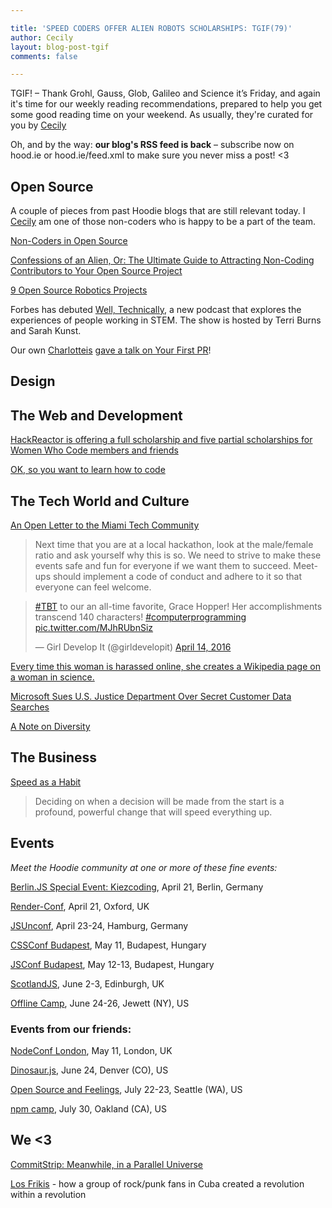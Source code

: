 ```yaml
---

title: 'SPEED CODERS OFFER ALIEN ROBOTS SCHOLARSHIPS: TGIF(79)'
author: Cecily
layout: blog-post-tgif
comments: false

---
```



TGIF! – Thank Grohl, Gauss, Glob, Galileo and Science it’s Friday, and again it's time for our weekly reading recommendations, prepared to help you get some good reading time on your weekend. As usually, they're curated for you by [Cecily](https://twitter.com/skeskali)

Oh, and by the way: <b>our blog's RSS feed is back</b> – subscribe now on hood.ie or hood.ie/feed.xml to make sure you never miss a post! <3



## Open Source

A couple of pieces from past Hoodie blogs that are still relevant today. I [Cecily](https://twitter.com/skeskali) am one of those non-coders who is happy to be a part of the team.

[Non-Coders in Open Source](http://hood.ie/blog/non-coders-in-open-source-projects-or-on-aliens-confessions-of-a-non-coder-1.html)

[Confessions of an Alien, Or: The Ultimate Guide to Attracting Non-Coding Contributors to Your Open Source Project](http://hood.ie/blog/confessions-of-an-alien-or-the-ultimate-guide-to-attracting-non-coding-contributors-to-your-open-source-project-2.html)

[9 Open Source Robotics Projects](https://opensource.com/life/16/4/open-source-robotics-projects)

Forbes has debuted [Well, Technically](http://www.forbes.com/sites/lillyknoepp/2016/04/12/well-technically-tech-and-the-people-who-love-it/#51ae31a060f0),  a new podcast that explores the experiences of people working in STEM. The show is hosted by Terri Burns and Sarah Kunst.


Our own [Charlotteis](https://twitter.com/charlotteis) [gave a talk on Your First PR](https://skillsmatter.com/skillscasts/7468-making-your-first-pull-request)!



## Design


## The Web and Development

[HackReactor is offering a full scholarship and five partial scholarships for Women Who Code members and friends](http://www.hackreactor.com/blog/full-scholarship-to-hack-reactor-remote-beta-caps-month-of-womens-scholarship)

[OK, so you want to learn how to code](https://medium.com/@charlotteis/ok-so-you-want-to-learn-how-to-code-b74bc3ac6107#.3cx1iignj)



## The Tech World and Culture

[An Open Letter to the Miami Tech Community](http://miamiherald.typepad.com/the-starting-gate/2016/04/an-open-letter-to-the-miami-tech-community.html)

> Next time that you are at a local hackathon, look at the male/female ratio and ask yourself why this is so. We need to strive to make these events safe and fun for everyone if we want them to succeed. Meet-ups should implement a code of conduct and adhere to it so that everyone can feel welcome.


<blockquote class="twitter-tweet" data-lang="en"><p lang="en" dir="ltr"><a href="https://twitter.com/hashtag/TBT?src=hash">#TBT</a> to our an all-time favorite, Grace Hopper! Her accomplishments transcend 140 characters! <a href="https://twitter.com/hashtag/computerprogramming?src=hash">#computerprogramming</a> <a href="https://t.co/MJhRUbnSiz">pic.twitter.com/MJhRUbnSiz</a></p>&mdash; Girl Develop It (@girldevelopit) <a href="https://twitter.com/girldevelopit/status/720672513148248069">April 14, 2016</a></blockquote> <script async src="//platform.twitter.com/widgets.js" charset="utf-8"></script>


[Every time this woman is harassed online, she creates a Wikipedia page on a woman in science.](http://www.gadgette.com/2016/03/14/this-student-has-the-best-response-to-online-harassment/)


[Microsoft Sues U.S. Justice Department Over Secret Customer Data Searches](http://daringfireball.net/linked/2016/04/14/microsoft-justice-department)


[A Note on Diversity](http://stephaniehurlburt.com/blog/2016/4/9/a-note-on-diversity)



## The Business

[Speed as a Habit](http://firstround.com/review/speed-as-a-habit/)

>Deciding on when a decision will be made from the start is a profound, powerful change that will speed everything up.



## Events

_Meet the Hoodie community at one or more of these fine events:_


[Berlin.JS Special Event: Kiezcoding](http://berlinjs.org/kiezcoding), April 21, Berlin, Germany

[Render-Conf](http://2016.render-conf.com/), April 21, Oxford, UK

[JSUnconf](http://2016.jsunconf.eu/), April 23-24, Hamburg, Germany

[CSSConf Budapest](http://cssconfbp.rocks/#speakers), May 11, Budapest, Hungary

[JSConf Budapest](http://jsconfbp.com/#speakers), May 12-13, Budapest, Hungary

[ScotlandJS](http://scotlandjs.com/), June 2-3, Edinburgh, UK

[Offline Camp](http://offlinefirst.org/camp/), June 24-26, Jewett (NY), US

### Events from our friends:

[NodeConf London](http://london.nodeconf.com/), May 11, London, UK

[Dinosaur.js](http://dinosaurjs.org/), June 24, Denver (CO), US

[Open Source and Feelings](http://www.osfeels.com/), July 22-23, Seattle (WA), US

[npm camp](http://npm.github.io/npm-camp/), July 30, Oakland (CA), US



## We <3

[CommitStrip: Meanwhile, in a Parallel Universe](http://www.commitstrip.com/en/2016/04/14/meanwhile-in-a-parallel-universe-3/?)

[Los Frikis](http://www.radiolab.org/story/los-frikis/) - how a group of rock/punk fans in Cuba created a revolution within a revolution
